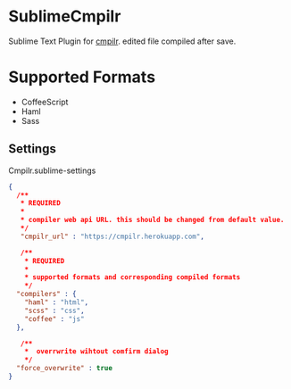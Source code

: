 # SublimeCmpilr

Sublime Text Plugin for [cmpilr](https://github.com/hiroyan/cmpilr.git]).
edited file compiled after save.

# Supported Formats

* CoffeeScript
* Haml
* Sass

## Settings

Cmpilr.sublime-settings

```json
{
  /**
   * REQUIRED
   *
   * compiler web api URL. this should be changed from default value.
   */
   "cmpilr_url" : "https://cmpilr.herokuapp.com",

   /**
    * REQUIRED
    *
    * supported formats and corresponding compiled formats
    */
  "compilers" : {
    "haml" : "html",
    "scss" : "css",
    "coffee" : "js"
  },

   /**
    *  overrwrite wihtout comfirm dialog
    */
  "force_overwrite" : true
}
```
